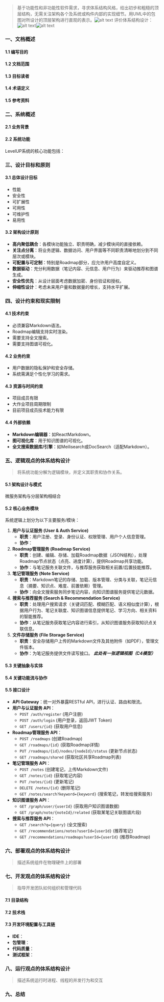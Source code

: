 > 基于功能性和非功能性软件需求，寻求体系结构风格，给出初步和粗糙的顶层结构，无需关注架构各个及系统或构件内部的实现细节。用UML中的包图对所设计的顶层架构进行直观的表示。![alt text](架构设计.jpg)
> 评价体系结构设计：![alt text](架构2.jpg)![alt text](包图.jpg)
### 一、文档概述
#### 1.1 编写目的
#### 1.2 文档范围
#### 1.3 目标读者
#### 1.4 术语定义
#### 1.5 参考资料

### 二、系统概述
#### 2.1 业务背景
#### 2.2 系统功能
LevelUP系统的核心功能包括：
### 三、设计目标和原则
#### 3.1 总体设计目标
- 性能
- 安全性
- 可扩展性
- 可用性
- 可维护性
- 易用性
#### 3.2 架构设计原则
- **高内聚低耦合**：各模块功能独立、职责明确，减少模块间的直接依赖。
- **关注点分离**：将业务逻辑、数据访问、用户界面等不同职责清晰地划分到不同层次或模块。
- **可配置与可定制**：特别是Roadmap部分，应允许用户高度自定义。
- **数据驱动**：充分利用数据（笔记内容、元信息、用户行为）来驱动推荐和图谱生成。
- **安全性优先**：从设计层面考虑数据加密、身份验证和授权。
- **伸缩性设计**：考虑未来用户量和数据量的增长，支持水平扩展。
### 四、设计约束和现实限制
#### 4.1 技术约束
- 必须兼容Markdown语法。
- Roadmap编辑支持实时渲染。
- 需要支持全文搜索。
- 需要支持图谱可视化。
#### 4.2 业务约束
- 用户数据的隐私保护和安全存储。
- 系统需满足个性化学习的需求。
#### 4.3 资源与时间约束
- 项目成员有限
- 大作业项目周期限制
- 目前项目成员技术能力有限
#### 4.4 外部依赖
- **Markdown编辑器**：如ReactMarkdown。
- **图可视化库**：用于知识图谱的可视化。
- **全文搜索数据库/引擎**：如Meilisearch或DocSearch（适配Markdown）。
### 五、逻辑观点的体系结构设计
> 将系统功能分解为逻辑模块，并定义其职责和协作关系。
#### 5.1 架构设计与模式
微服务架构与分层架构相结合
#### 5.2 核心业务模块
系统逻辑上划分为以下主要服务/模块：
1. **用户与认证服务 (User & Auth Service)**
    - **职责**：用户注册、登录、身份认证、权限管理、用户个人信息管理。
    - **协作**：
2. **Roadmap管理服务 (Roadmap Service)**
    - **职责**：创建、编辑、存储、加载Roadmap数据（JSON结构），处理Roadmap节点状态（点亮、进度计算），提供Roadmap共享功能。
    - **协作**：与笔记服务关联文件，与推荐服务获取相关前置/后置技能推荐。
3. **笔记管理服务 (Note Service)**
    - **职责**：Markdown笔记的存储、加载、版本管理、分类与关联，笔记元信息（摘要、知识点、难度、前置依赖）管理。
    - **协作**：向全文搜索服务同步笔记内容，向知识图谱服务提供笔记元数据。
4. **搜索与推荐服务 (Search & Recommendation Service)**
    - **职责**：处理用户搜索请求（关键词匹配、模糊匹配、语义相似度计算），根据用户行为、笔记关联度、知识图谱信息提供笔记、学习方向、相关资料的智能推荐。
    - **协作**：从笔记服务获取笔记内容进行索引，从知识图谱服务获取知识点关联信息。
5. **文件存储服务 (File Storage Service)**
    - **职责**：安全存储用户上传的Markdown文件及其他附件（如PDF），管理文件版本。
    - **协作**：为笔记服务提供文件读写接口。
***此处有一张逻辑视图（C4模型）***
#### 5.3 关键抽象与实体
#### 5.4 关键功能流与协作
#### 5.5 接口设计
- **API Gateway**：统一对外暴露RESTful API，进行认证、路由和限流。
- **用户与认证服务 API**：
    - `POST /auth/register` (用户注册)
    - `POST /auth/login` (用户登录，返回JWT Token)
    - `GET /users/{id}` (获取用户信息)
- **Roadmap管理服务 API**：
    - `POST /roadmaps` (创建Roadmap)
    - `GET /roadmaps/{id}` (获取Roadmap详情)
    - `PUT /roadmaps/{id}/nodes/{nodeId}/status` (更新节点状态)
    - `GET /roadmaps/shared` (获取社区共享Roadmap列表)
- **笔记管理服务 API**：
    - `POST /notes` (创建笔记，上传Markdown文件)
    - `GET /notes/{id}` (获取笔记内容)
    - `PUT /notes/{id}` (更新笔记)
    - `DELETE /notes/{id}` (删除笔记)
    - `GET /notes/search?keyword={keyword}` (搜索笔记，转发给搜索服务）
- **知识图谱服务 API**：
    - `GET /graph/user/{userId}` (获取用户知识图谱数据)
    - `GET /graph/note/{noteId}/related` (获取某笔记关联图谱片段)
- **搜索与推荐服务 API**：
    - `GET /search?q={query}` (全文搜索)
    - `GET /recommendations/notes?userId={userId}` (推荐笔记)
    - `GET /recommendations/roadmaps?userId={userId}` (推荐Roadmap)
### 六、部署观点的体系结构设计
> 描述系统组件在物理硬件上的部署

### 七、开发观点的体系结构设计
> 指导开发团队如何组织和管理代码
#### 7.1 目录结构
#### 7.2 技术栈
#### 7.3 开发环境配置与工具链
- **IDE**：
- **包管理**：
- **代码质量**：
- **测试框架**：
### 八、运行观点的体系结构设计
> 描述系统运行时进程、线程的并发行为和交互
### 九、总结

